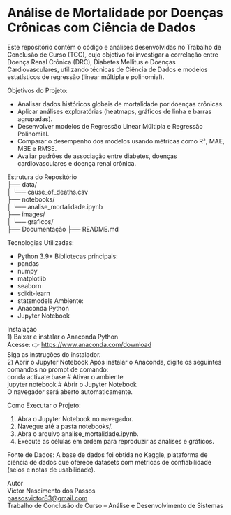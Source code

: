 # Análise de Mortalidade por Doenças Crônicas com Ciência de Dados
Este repositório contém o código e análises desenvolvidas no Trabalho de Conclusão de Curso (TCC), cujo objetivo foi investigar a correlação entre Doença Renal Crônica (DRC), Diabetes Mellitus e Doenças Cardiovasculares, utilizando técnicas de Ciência de Dados e modelos estatísticos de regressão (linear múltipla e polinomial).

Objetivos do Projeto:
- Analisar dados históricos globais de mortalidade por doenças crônicas.
- Aplicar análises exploratórias (heatmaps, gráficos de linha e barras agrupadas).
- Desenvolver modelos de Regressão Linear Múltipla e Regressão Polinomial.
- Comparar o desempenho dos modelos usando métricas como R², MAE, MSE e RMSE.
- Avaliar padrões de associação entre diabetes, doenças cardiovasculares e doença renal crônica.

Estrutura do Repositório <br>
├── data/ <br>
│   └── cause_of_deaths.csv <br>
├── notebooks/ <br>
│   └── analise_mortalidade.ipynb  <br>
├── images/ <br>
│   └── graficos/ <br>
├── Documentação
├── README.md <br>

Tecnologias Utilizadas:
- Python 3.9+
Bibliotecas principais:
- pandas
- numpy
- matplotlib
- seaborn
- scikit-learn
- statsmodels
Ambiente:
- Anaconda Python
- Jupyter Notebook

Instalação <br>
1️) Baixar e instalar o Anaconda Python <br>
Acesse: 👉 https://www.anaconda.com/download <br>
Siga as instruções do instalador. <br>
2️) Abrir o Jupyter Notebook
Após instalar o Anaconda, digite os seguintes comandos no prompt de comando: <br>
conda activate base       # Ativar o ambiente <br>
jupyter notebook          # Abrir o Jupyter Notebook <br>
O navegador será aberto automaticamente.

Como Executar o Projeto:
1) Abra o Jupyter Notebook no navegador.
2) Navegue até a pasta notebooks/.
3) Abra o arquivo analise_mortalidade.ipynb.
4) Execute as células em ordem para reproduzir as análises e gráficos.

Fonte de Dados: A base de dados foi obtida no Kaggle, plataforma de ciência de dados que oferece datasets com métricas de confiabilidade (selos e notas de usabilidade).

Autor <br>
Victor Nascimento dos Passos <br>
passosvictor83@gmail.com <br>
Trabalho de Conclusão de Curso – Análise e Desenvolvimento de Sistemas





